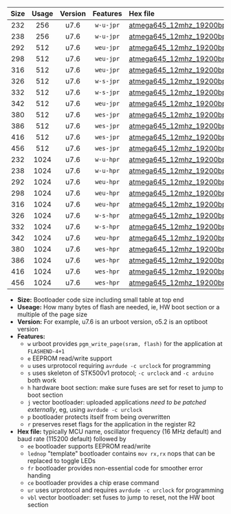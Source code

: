 |Size|Usage|Version|Features|Hex file|
|:-:|:-:|:-:|:-:|:--|
|232|256|u7.6|`w-u-jpr`|[atmega645_12mhz_19200bps_ur_vbl.hex](https://raw.githubusercontent.com/stefanrueger/urboot/main/atmega645_12mhz_19200bps_ur_vbl.hex)|
|238|256|u7.6|`w-u-jpr`|[atmega645_12mhz_19200bps_lednop_ur_vbl.hex](https://raw.githubusercontent.com/stefanrueger/urboot/main/atmega645_12mhz_19200bps_lednop_ur_vbl.hex)|
|292|512|u7.6|`weu-jpr`|[atmega645_12mhz_19200bps_ee_ur_vbl.hex](https://raw.githubusercontent.com/stefanrueger/urboot/main/atmega645_12mhz_19200bps_ee_ur_vbl.hex)|
|298|512|u7.6|`weu-jpr`|[atmega645_12mhz_19200bps_ee_lednop_ur_vbl.hex](https://raw.githubusercontent.com/stefanrueger/urboot/main/atmega645_12mhz_19200bps_ee_lednop_ur_vbl.hex)|
|316|512|u7.6|`weu-jpr`|[atmega645_12mhz_19200bps_ee_lednop_fr_ur_vbl.hex](https://raw.githubusercontent.com/stefanrueger/urboot/main/atmega645_12mhz_19200bps_ee_lednop_fr_ur_vbl.hex)|
|326|512|u7.6|`w-s-jpr`|[atmega645_12mhz_19200bps_vbl.hex](https://raw.githubusercontent.com/stefanrueger/urboot/main/atmega645_12mhz_19200bps_vbl.hex)|
|332|512|u7.6|`w-s-jpr`|[atmega645_12mhz_19200bps_lednop_vbl.hex](https://raw.githubusercontent.com/stefanrueger/urboot/main/atmega645_12mhz_19200bps_lednop_vbl.hex)|
|342|512|u7.6|`weu-jpr`|[atmega645_12mhz_19200bps_ee_lednop_fr_ce_ur_vbl.hex](https://raw.githubusercontent.com/stefanrueger/urboot/main/atmega645_12mhz_19200bps_ee_lednop_fr_ce_ur_vbl.hex)|
|380|512|u7.6|`wes-jpr`|[atmega645_12mhz_19200bps_ee_vbl.hex](https://raw.githubusercontent.com/stefanrueger/urboot/main/atmega645_12mhz_19200bps_ee_vbl.hex)|
|386|512|u7.6|`wes-jpr`|[atmega645_12mhz_19200bps_ee_lednop_vbl.hex](https://raw.githubusercontent.com/stefanrueger/urboot/main/atmega645_12mhz_19200bps_ee_lednop_vbl.hex)|
|416|512|u7.6|`wes-jpr`|[atmega645_12mhz_19200bps_ee_lednop_fr_vbl.hex](https://raw.githubusercontent.com/stefanrueger/urboot/main/atmega645_12mhz_19200bps_ee_lednop_fr_vbl.hex)|
|456|512|u7.6|`wes-jpr`|[atmega645_12mhz_19200bps_ee_lednop_fr_ce_vbl.hex](https://raw.githubusercontent.com/stefanrueger/urboot/main/atmega645_12mhz_19200bps_ee_lednop_fr_ce_vbl.hex)|
|232|1024|u7.6|`w-u-hpr`|[atmega645_12mhz_19200bps_ur.hex](https://raw.githubusercontent.com/stefanrueger/urboot/main/atmega645_12mhz_19200bps_ur.hex)|
|238|1024|u7.6|`w-u-hpr`|[atmega645_12mhz_19200bps_lednop_ur.hex](https://raw.githubusercontent.com/stefanrueger/urboot/main/atmega645_12mhz_19200bps_lednop_ur.hex)|
|292|1024|u7.6|`weu-hpr`|[atmega645_12mhz_19200bps_ee_ur.hex](https://raw.githubusercontent.com/stefanrueger/urboot/main/atmega645_12mhz_19200bps_ee_ur.hex)|
|298|1024|u7.6|`weu-hpr`|[atmega645_12mhz_19200bps_ee_lednop_ur.hex](https://raw.githubusercontent.com/stefanrueger/urboot/main/atmega645_12mhz_19200bps_ee_lednop_ur.hex)|
|316|1024|u7.6|`weu-hpr`|[atmega645_12mhz_19200bps_ee_lednop_fr_ur.hex](https://raw.githubusercontent.com/stefanrueger/urboot/main/atmega645_12mhz_19200bps_ee_lednop_fr_ur.hex)|
|326|1024|u7.6|`w-s-hpr`|[atmega645_12mhz_19200bps.hex](https://raw.githubusercontent.com/stefanrueger/urboot/main/atmega645_12mhz_19200bps.hex)|
|332|1024|u7.6|`w-s-hpr`|[atmega645_12mhz_19200bps_lednop.hex](https://raw.githubusercontent.com/stefanrueger/urboot/main/atmega645_12mhz_19200bps_lednop.hex)|
|342|1024|u7.6|`weu-hpr`|[atmega645_12mhz_19200bps_ee_lednop_fr_ce_ur.hex](https://raw.githubusercontent.com/stefanrueger/urboot/main/atmega645_12mhz_19200bps_ee_lednop_fr_ce_ur.hex)|
|380|1024|u7.6|`wes-hpr`|[atmega645_12mhz_19200bps_ee.hex](https://raw.githubusercontent.com/stefanrueger/urboot/main/atmega645_12mhz_19200bps_ee.hex)|
|386|1024|u7.6|`wes-hpr`|[atmega645_12mhz_19200bps_ee_lednop.hex](https://raw.githubusercontent.com/stefanrueger/urboot/main/atmega645_12mhz_19200bps_ee_lednop.hex)|
|416|1024|u7.6|`wes-hpr`|[atmega645_12mhz_19200bps_ee_lednop_fr.hex](https://raw.githubusercontent.com/stefanrueger/urboot/main/atmega645_12mhz_19200bps_ee_lednop_fr.hex)|
|456|1024|u7.6|`wes-hpr`|[atmega645_12mhz_19200bps_ee_lednop_fr_ce.hex](https://raw.githubusercontent.com/stefanrueger/urboot/main/atmega645_12mhz_19200bps_ee_lednop_fr_ce.hex)|

- **Size:** Bootloader code size including small table at top end
- **Useage:** How many bytes of flash are needed, ie, HW boot section or a multiple of the page size
- **Version:** For example, u7.6 is an urboot version, o5.2 is an optiboot version
- **Features:**
  + `w` urboot provides `pgm_write_page(sram, flash)` for the application at `FLASHEND-4+1`
  + `e` EEPROM read/write support
  + `u` uses urprotocol requiring `avrdude -c urclock` for programming
  + `s` uses skeleton of STK500v1 protocol; `-c urclock` and `-c arduino` both work
  + `h` hardware boot section: make sure fuses are set for reset to jump to boot section
  + `j` vector bootloader: uploaded applications *need to be patched externally*, eg, using `avrdude -c urclock`
  + `p` bootloader protects itself from being overwritten
  + `r` preserves reset flags for the application in the register R2
- **Hex file:** typically MCU name, oscillator frequency (16 MHz default) and baud rate (115200 default) followed by
  + `ee` bootloader supports EEPROM read/write
  + `lednop` "template" bootloader contains `mov rx,rx` nops that can be replaced to toggle LEDs
  + `fr` bootloader provides non-essential code for smoother error handing
  + `ce` bootloader provides a chip erase command
  + `ur` uses urprotocol and requires `avrdude -c urclock` for programming
  + `vbl` vector bootloader: set fuses to jump to reset, not the HW boot section
